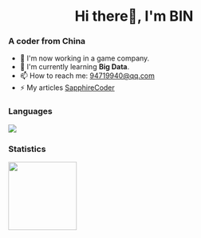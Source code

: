 <h1 align="center">Hi there👋, I'm BIN</h1>

### A coder from China 
- 🔭 I'm now working in a game company.
- 🌱 I'm currently learning **Big Data**.
- 📫 How to reach me: 94719940@qq.com
- ⚡ My articles [SapphireCoder](https://www.toutiao.com/c/user/token/MS4wLjABAAAAZvJU5jXbrNxAamgMDrkMw67BULVrhgeMt2IkrvQ8KVk/)

### Languages

![](https://skillicons.dev/icons?i=java,py,vue,lua,ruby,&theme=light)

### Statistics

<img align="" height="137px" src="https://github-readme-stats.vercel.app/api?username=senlizishi&hide_title=true&hide_border=true&show_icons=true&count_private=true&line_height=21" />
